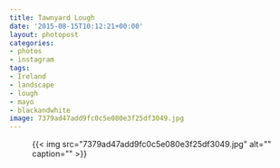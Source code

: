 ```yaml
---
title: Tawnyard Lough
date: '2015-08-15T10:12:21+00:00'
layout: photopost
categories:
- photos
- instagram
tags:
- Ireland
- landscape
- lough
- mayo
- blackandwhite
image: 7379ad47add9fc0c5e080e3f25df3049.jpg
---
```


<figure class="photo photo--square">
  {{< img src="7379ad47add9fc0c5e080e3f25df3049.jpg" alt="" caption="" >}}

</figure>




